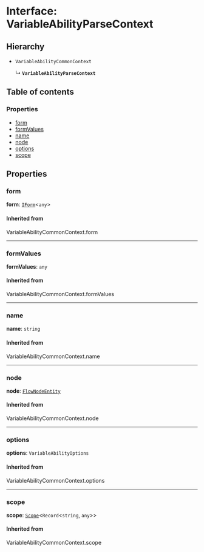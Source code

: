 # Interface: VariableAbilityParseContext

## Hierarchy

* `VariableAbilityCommonContext`

  ↳ **`VariableAbilityParseContext`**

## Table of contents

### Properties

* [form](/auto-docs/free-layout-editor/interfaces/VariableAbilityParseContext.md#form)
* [formValues](/auto-docs/free-layout-editor/interfaces/VariableAbilityParseContext.md#formvalues)
* [name](/auto-docs/free-layout-editor/interfaces/VariableAbilityParseContext.md#name)
* [node](/auto-docs/free-layout-editor/interfaces/VariableAbilityParseContext.md#node)
* [options](/auto-docs/free-layout-editor/interfaces/VariableAbilityParseContext.md#options)
* [scope](/auto-docs/free-layout-editor/interfaces/VariableAbilityParseContext.md#scope)

## Properties

### form

**form**: [`IForm`](/auto-docs/free-layout-editor/interfaces/IForm.md)<`any`>

#### Inherited from

VariableAbilityCommonContext.form

***

### formValues

**formValues**: `any`

#### Inherited from

VariableAbilityCommonContext.formValues

***

### name

**name**: `string`

#### Inherited from

VariableAbilityCommonContext.name

***

### node

**node**: [`FlowNodeEntity`](/auto-docs/free-layout-editor/classes/FlowNodeEntity-1.md)

#### Inherited from

VariableAbilityCommonContext.node

***

### options

**options**: `VariableAbilityOptions`

#### Inherited from

VariableAbilityCommonContext.options

***

### scope

**scope**: [`Scope`](/auto-docs/free-layout-editor/classes/Scope.md)<`Record`<`string`, `any`>>

#### Inherited from

VariableAbilityCommonContext.scope
